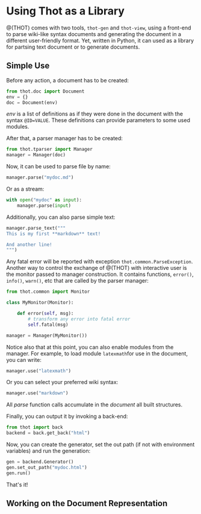 # Using Thot as a Library

@(THOT) comes with two tools, `thot-gen` and `thot-view`, using a front-end
to parse wiki-like syntax documents and generating the document in a different
user-friendly format. Yet, written in Python, it can used as a library for
partsing text document or to generate documents.

## Simple Use

Before any action, a document has to be created:

```python
from thot.doc import Document
env = {}
doc = Document(env)
```

_env_ is a list of definitions as if they were done in the document with the
syntax `@ID=VALUE`. These definitions can provide parameters to some used
modules.

After that, a parser manager has to be created:

```python
from thot.tparser import Manager
manager = Manager(doc)
```

Now, it can be used to parse file by name:
```python
manager.parse("mydoc.md")
```

Or as a stream:
```python
with open("mydoc" as input):
	manager.parse(input)
```

Additionally, you can also parse simple text:
```python
manager.parse_text("""
This is my first **markdown** text!

And another line!
""")
```

Any fatal error will be reported with exception `thot.common.ParseException`.
Another way to control the exchange of @(THOT) with interactive user is the monitor
passed to manager construction. It contains functions, `error()`, `info()`, `warn()`, etc
that are called by the parser manager:
```python
from thot.common import Monitor

class MyMonitor(Monitor):

	def error(self, msg):
		# transform any error into fatal error
		self.fatal(msg)

manager = Manager(MyMonitor())
```

Notice also that at this point, you can also enable modules from the manager.
For example, to load module `latexmath`for use in the document, you can write:
```python
manager.use("latexmath")
```

Or you can select your preferred wiki syntax:
```python
manager.use("markdown")
```

All _parse_ function calls accumulate in the _document_ all built structures.

Finally, you can output it by invoking a back-end:
```python
from thot import back
backend = back.get_back("html")
```

Now, you can create the generator, set the out path (if not with environment
variables) and run the generation:
```python
gen = backend.Generator()
gen.set_out_path("mydoc.html")
gen.run()
```

That's it!


## Working on the Document Representation

